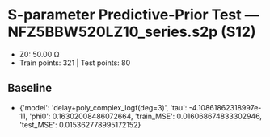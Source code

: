 # S-parameter Predictive-Prior Test — NFZ5BBW520LZ10_series.s2p (S12)
- Z0: 50.00 Ω
- Train points: 321  |  Test points: 80

## Baseline
- {'model': 'delay+poly_complex_logf(deg=3)', 'tau': -4.10861862318997e-11, 'phi0': 0.16302008486072664, 'train_MSE': 0.016068674833302946, 'test_MSE': 0.015362778995172152}